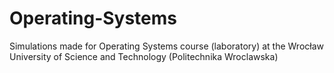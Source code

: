 # Operating-Systems
Simulations made for Operating Systems course (laboratory) at the Wrocław University of Science and Technology (Politechnika Wroclawska)
